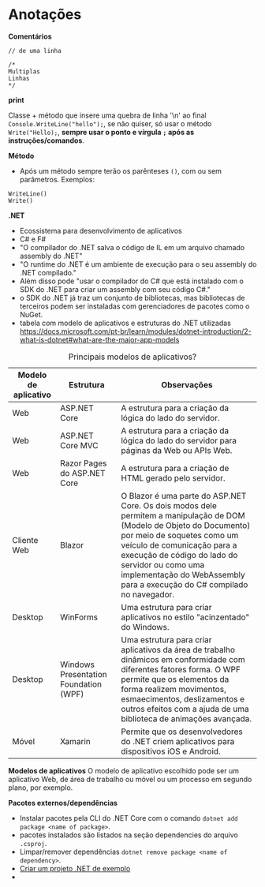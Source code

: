 # Anotações

**Comentários**
```
// de uma linha

/*
Multiplas
Linhas
*/
```

**print**

Classe + método que insere uma quebra de linha '\n' ao final `Console.WriteLine("hello");`, se não quiser, só usar o método `Write("Hello);`, **sempre usar o  ponto e vírgula `;` após as instruções/comandos**.

**Método**

- Após um método sempre terão os parênteses `()`, com ou sem parâmetros. Exemplos:

```
WriteLine()
Write()
```

**.NET**

- Ecossistema para desenvolvimento de aplicativos
-  C# e F#
-  "O compilador do .NET salva o código de IL em um arquivo chamado assembly do .NET"
- "O runtime do .NET é um ambiente de execução para o seu assembly do .NET compilado."
- Além disso pode "usar o compilador do C# que está instalado com o SDK do .NET para criar um assembly com seu código C#."
- o SDK do .NET já traz um conjunto de bibliotecas, mas bibliotecas de terceiros podem ser instaladas com gerenciadores de pacotes como o NuGet.
-  tabela com modelo de aplicativos e estruturas do .NET utilizadas https://docs.microsoft.com/pt-br/learn/modules/dotnet-introduction/2-what-is-dotnet#what-are-the-major-app-models

<div class="table-scroll-wrapper has-inner-focus" tabindex="0" role="group" aria-label="Dados roláveis horizontalmente"><table class="table"><caption class="visually-hidden">Principais modelos de aplicativos?</caption>
<thead>
<tr>
<th>Modelo de aplicativo</th>
<th>Estrutura</th>
<th>Observações</th>
</tr>
</thead>
<tbody>
<tr>
<td>Web</td>
<td>ASP.NET Core</td>
<td>A estrutura para a criação da lógica do lado do servidor.</td>
</tr>
<tr>
<td>Web</td>
<td>ASP.NET Core MVC</td>
<td>A estrutura para a criação da lógica do lado do servidor para páginas da Web ou APIs Web.</td>
</tr>
<tr>
<td>Web</td>
<td>Razor Pages do ASP.NET Core</td>
<td>A estrutura para a criação de HTML gerado pelo servidor.</td>
</tr>
<tr>
<td>Cliente Web</td>
<td>Blazor</td>
<td>O Blazor é uma parte do ASP.NET Core. Os dois modos dele permitem a manipulação de DOM (Modelo de Objeto do Documento) por meio de soquetes como um veículo de comunicação para a execução de código do lado do servidor ou como uma implementação do WebAssembly para a execução do C# compilado no navegador.</td>
</tr>
<tr>
<td>Desktop</td>
<td>WinForms</td>
<td>Uma estrutura para criar aplicativos no estilo "acinzentado" do Windows.</td>
</tr>
<tr>
<td>Desktop</td>
<td>Windows Presentation Foundation (WPF)</td>
<td>Uma estrutura para criar aplicativos da área de trabalho dinâmicos em conformidade com diferentes fatores forma. O WPF permite que os elementos da forma realizem movimentos, esmaecimentos, deslizamentos e outros efeitos com a ajuda de uma biblioteca de animações avançada.</td>
</tr>
<tr>
<td>Móvel</td>
<td>Xamarin</td>
<td>Permite que os desenvolvedores do .NET criem aplicativos para dispositivos iOS e Android.</td>
</tr>
</tbody>
</table></div>

**Modelos de aplicativos**
 O modelo de aplicativo escolhido pode ser um aplicativo Web, de área de trabalho ou móvel ou um processo em segundo plano, por exemplo.

**Pacotes externos/dependências**

- Instalar pacotes pela CLI do .NET Core com o comando `dotnet add package <name of package>`.
- pacotes instalados são listados na seção dependencies do arquivo ``.csproj``.
- Limpar/remover dependências `dotnet remove package <name of dependency>`.
- [Criar um projeto .NET de exemplo](https://docs.microsoft.com/pt-br/learn/modules/dotnet-dependencies/3-exercise-dependency#create-a-sample-net-project)
- 


